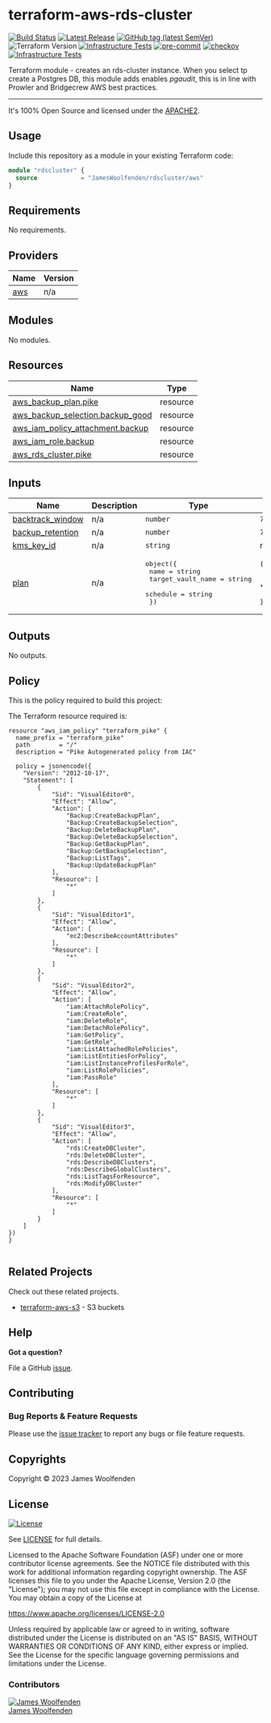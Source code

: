 # terraform-aws-rds-cluster

[![Build Status](https://github.com/JamesWoolfenden/terraform-aws-rdscluster/workflows/Verify/badge.svg?branch=main)](https://github.com/JamesWoolfenden/terraform-aws-rdscluster)
[![Latest Release](https://img.shields.io/github/release/JamesWoolfenden/terraform-aws-rdscluster.svg)](https://github.com/JamesWoolfenden/terraform-aws-rdscluster/releases/latest)
[![GitHub tag (latest SemVer)](https://img.shields.io/github/tag/JamesWoolfenden/terraform-aws-rds-cluster.svg?label=latest)](https://github.com/JamesWoolfenden/terraform-aws-rdscluster/releases/latest)
![Terraform Version](https://img.shields.io/badge/tf-%3E%3D0.14.0-blue.svg)
[![Infrastructure Tests](https://www.bridgecrew.cloud/badges/github/JamesWoolfenden/terraform-aws-rdscluster/cis_aws)](https://www.bridgecrew.cloud/link/badge?vcs=github&fullRepo=JamesWoolfenden%2Fterraform-aws-rdscluster&benchmark=CIS+AWS+V1.2)
[![pre-commit](https://img.shields.io/badge/pre--commit-enabled-brightgreen?logo=pre-commit&logoColor=white)](https://github.com/pre-commit/pre-commit)
[![checkov](https://img.shields.io/badge/checkov-verified-brightgreen)](https://www.checkov.io/)
[![Infrastructure Tests](https://www.bridgecrew.cloud/badges/github/jameswoolfenden/terraform-aws-rdscluster/general)](https://www.bridgecrew.cloud/link/badge?vcs=github&fullRepo=JamesWoolfenden%2Fterraform-aws-rdscluster&benchmark=INFRASTRUCTURE+SECURITY)

Terraform module - creates an rds-cluster instance. When you select tp create a Postgres DB, this module adds enables _pgaudit_, this is in line with Prowler and Bridgecrew AWS best practices.

---

It's 100% Open Source and licensed under the [APACHE2](LICENSE).

## Usage

Include this repository as a module in your existing Terraform code:

```terraform
module "rdscluster" {
  source            = "JamesWoolfenden/rdscluster/aws"
}
```

<!-- BEGINNING OF PRE-COMMIT-TERRAFORM DOCS HOOK -->
## Requirements

No requirements.

## Providers

| Name | Version |
|------|---------|
| <a name="provider_aws"></a> [aws](#provider\_aws) | n/a |

## Modules

No modules.

## Resources

| Name | Type |
|------|------|
| [aws_backup_plan.pike](https://registry.terraform.io/providers/hashicorp/aws/latest/docs/resources/backup_plan) | resource |
| [aws_backup_selection.backup_good](https://registry.terraform.io/providers/hashicorp/aws/latest/docs/resources/backup_selection) | resource |
| [aws_iam_policy_attachment.backup](https://registry.terraform.io/providers/hashicorp/aws/latest/docs/resources/iam_policy_attachment) | resource |
| [aws_iam_role.backup](https://registry.terraform.io/providers/hashicorp/aws/latest/docs/resources/iam_role) | resource |
| [aws_rds_cluster.pike](https://registry.terraform.io/providers/hashicorp/aws/latest/docs/resources/rds_cluster) | resource |

## Inputs

| Name | Description | Type | Default | Required |
|------|-------------|------|---------|:--------:|
| <a name="input_backtrack_window"></a> [backtrack\_window](#input\_backtrack\_window) | n/a | `number` | `7` | no |
| <a name="input_backup_retention"></a> [backup\_retention](#input\_backup\_retention) | n/a | `number` | `7` | no |
| <a name="input_kms_key_id"></a> [kms\_key\_id](#input\_kms\_key\_id) | n/a | `string` | n/a | yes |
| <a name="input_plan"></a> [plan](#input\_plan) | n/a | <pre>object({<br>    name              = string<br>    target_vault_name = string<br>    schedule          = string<br>  })</pre> | <pre>{<br>  "name": "tf_example_backup",<br>  "schedule": "cron(0 12 * * ? *)",<br>  "target_vault_name": "vault-name"<br>}</pre> | no |

## Outputs

No outputs.
<!-- END OF PRE-COMMIT-TERRAFORM DOCS HOOK -->

## Policy

This is the policy required to build this project:

<!-- BEGINNING OF PRE-COMMIT-PIKE DOCS HOOK -->
The Terraform resource required is:

```golang
resource "aws_iam_policy" "terraform_pike" {
  name_prefix = "terraform_pike"
  path        = "/"
  description = "Pike Autogenerated policy from IAC"

  policy = jsonencode({
    "Version": "2012-10-17",
    "Statement": [
        {
            "Sid": "VisualEditor0",
            "Effect": "Allow",
            "Action": [
                "Backup:CreateBackupPlan",
                "Backup:CreateBackupSelection",
                "Backup:DeleteBackupPlan",
                "Backup:DeleteBackupSelection",
                "Backup:GetBackupPlan",
                "Backup:GetBackupSelection",
                "Backup:ListTags",
                "Backup:UpdateBackupPlan"
            ],
            "Resource": [
                "*"
            ]
        },
        {
            "Sid": "VisualEditor1",
            "Effect": "Allow",
            "Action": [
                "ec2:DescribeAccountAttributes"
            ],
            "Resource": [
                "*"
            ]
        },
        {
            "Sid": "VisualEditor2",
            "Effect": "Allow",
            "Action": [
                "iam:AttachRolePolicy",
                "iam:CreateRole",
                "iam:DeleteRole",
                "iam:DetachRolePolicy",
                "iam:GetPolicy",
                "iam:GetRole",
                "iam:ListAttachedRolePolicies",
                "iam:ListEntitiesForPolicy",
                "iam:ListInstanceProfilesForRole",
                "iam:ListRolePolicies",
                "iam:PassRole"
            ],
            "Resource": [
                "*"
            ]
        },
        {
            "Sid": "VisualEditor3",
            "Effect": "Allow",
            "Action": [
                "rds:CreateDBCluster",
                "rds:DeleteDBCluster",
                "rds:DescribeDBClusters",
                "rds:DescribeGlobalClusters",
                "rds:ListTagsForResource",
                "rds:ModifyDBCluster"
            ],
            "Resource": [
                "*"
            ]
        }
    ]
})
}


```
<!-- END OF PRE-COMMIT-PIKE DOCS HOOK -->

## Related Projects

Check out these related projects.

- [terraform-aws-s3](https://github.com/jameswoolfenden/terraform-aws-s3) - S3 buckets

## Help

**Got a question?**

File a GitHub [issue](https://github.com/JamesWoolfenden/terraform-aws-rdscluster/issues).

## Contributing

### Bug Reports & Feature Requests

Please use the [issue tracker](https://github.com/JamesWoolfenden/terraform-aws-rdscluster/issues) to report any bugs or file feature requests.

## Copyrights

Copyright © 2023 James Woolfenden

## License

[![License](https://img.shields.io/badge/License-Apache%202.0-blue.svg)](https://opensource.org/licenses/Apache-2.0)

See [LICENSE](LICENSE) for full details.

Licensed to the Apache Software Foundation (ASF) under one
or more contributor license agreements. See the NOTICE file
distributed with this work for additional information
regarding copyright ownership. The ASF licenses this file
to you under the Apache License, Version 2.0 (the
"License"); you may not use this file except in compliance
with the License. You may obtain a copy of the License at

<https://www.apache.org/licenses/LICENSE-2.0>

Unless required by applicable law or agreed to in writing,
software distributed under the License is distributed on an
"AS IS" BASIS, WITHOUT WARRANTIES OR CONDITIONS OF ANY
KIND, either express or implied. See the License for the
specific language governing permissions and limitations
under the License.

### Contributors

[![James Woolfenden][jameswoolfenden_avatar]][jameswoolfenden_homepage]<br/>[James Woolfenden][jameswoolfenden_homepage]

[jameswoolfenden_homepage]: https://github.com/jameswoolfenden
[jameswoolfenden_avatar]: https://github.com/jameswoolfenden.png?size=150
